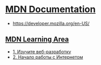 # [MDN Documentation](../index.md)

- <a href="https://developer.mozilla.org/en-US/" target="_blank">https://developer.mozilla.org/en-US/</a>

## [MDN Learning Area](#)

- [1. Изучите веб-разработку](<./1. MDN Learning Area/1. Изучите веб-разработку.md>)
- [2. Начало работы с Интернетом](<./1. MDN Learning Area/2. Начало работы с Интернетом.md>)
